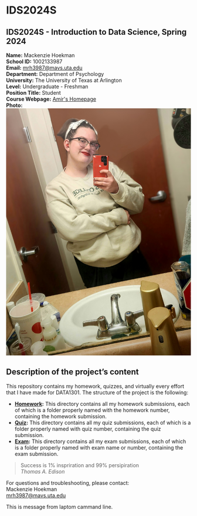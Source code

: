 # IDS2024S

## **IDS2024S - Introduction to Data Science, Spring 2024**  
**Name:** Mackenzie Hoekman  
**School ID:** 1002133987  
**Email:** mrh3987@mavs.uta.edu  
**Department:** Department of Psychology  
**University:** The University of Texas at Arlington  
**Level:** Undergraduate - Freshman  
**Position Title:** Student  
**Course Webpage:** [Amir's Homepage](https://www.cdslab.org/IDS2024S/)  
**Photo:** ![photo of Mackenzie](20231129_173905~2.jpg)  

## Description of the project’s content
This repository contains my homework, quizzes, and virtually every effort that I have made for DATA1301. The structure of the project is the following:  
+ **[Homework](./hw):** This directory contains all my homework submissions, each of which is a folder properly named with the homework number, containing the homework submission.  
+ **[Quiz](./quiz):** This directory contains all my quiz submissions, each of which is a folder properly named with quiz number, containing the quiz submission.  
+ **[Exam](./exam):** This directory contains all my exam submissions, each of which is a folder properly named with exam name or number, containing the exam submission.  
  
  
  
> Success is 1% inspriration and 99% persipiration  
> *Thomas A. Edison*
  
    
For questions and troubleshooting, please contact:  
Mackenzie Hoekman  
mrh3987@mavs.uta.edu 

This is message from laptom cammand line.
